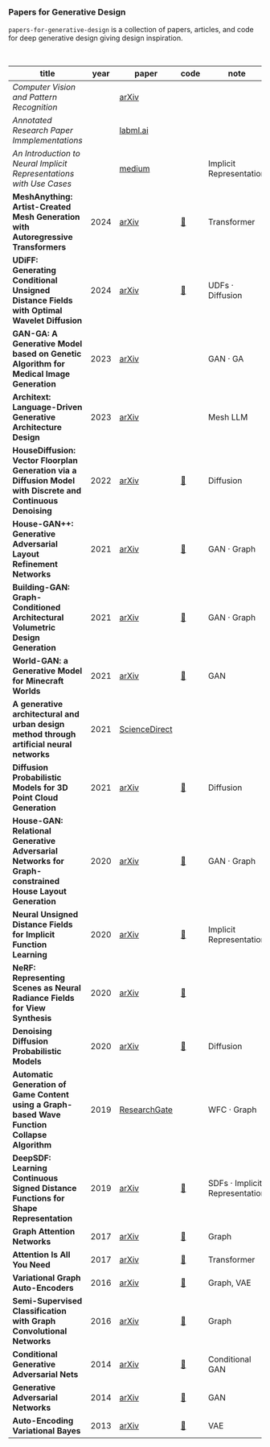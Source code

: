 ### Papers for Generative Design


`papers-for-generative-design` is a collection of papers, articles, and code for deep generative design giving design inspiration. 

<br>

| title | year | paper | code | note |
|-------|-----|-----|------|------|
|_Computer Vision and Pattern Recognition_||[arXiv](https://arxiv.org/list/cs.CV/recent)|||
|_Annotated Research Paper Immplementations_||[labml.ai](https://github.com/labmlai/annotated_deep_learning_paper_implementations?tab=readme-ov-file)|||
| _An Introduction to Neural Implicit Representations with Use Cases_ || [medium](https://medium.com/@nathaliemariehager/an-introduction-to-neural-implicit-representations-with-use-cases-ad331ca12907) | | Implicit Representation |
| **MeshAnything: Artist-Created Mesh Generation with Autoregressive Transformers** |2024| [arXiv](https://arxiv.org/abs/2406.10163) | [📄](https://github.com/buaacyw/MeshAnything) | Transformer |
| **UDiFF: Generating Conditional Unsigned Distance Fields with Optimal Wavelet Diffusion** |2024| [arXiv](https://arxiv.org/abs/2404.06851) | [📄](https://github.com/weiqi-zhang/UDiFF) | UDFs · Diffusion |
| **GAN-GA: A Generative Model based on Genetic Algorithm for Medical Image Generation** |2023| [arXiv](https://arxiv.org/abs/2401.00314) | | GAN · GA |
| **Architext: Language-Driven Generative Architecture Design** |2023| [arXiv](https://arxiv.org/abs/2303.07519) | |Mesh LLM |
| **HouseDiffusion: Vector Floorplan Generation via a Diffusion Model with Discrete and Continuous Denoising** |2022| [arXiv](https://arxiv.org/abs/2211.13287) | [📄](https://github.com/aminshabani/house_diffusion) | Diffusion |
| **House-GAN++: Generative Adversarial Layout Refinement Networks** |2021| [arXiv](https://arxiv.org/abs/2103.02574) | [📄](https://github.com/ennauata/houseganpp) | GAN · Graph |
| **Building-GAN: Graph-Conditioned Architectural Volumetric Design Generation** |2021| [arXiv](https://arxiv.org/abs/2104.13316) | [📄](https://github.com/AutodeskAILab/Building-GAN) | GAN · Graph |
| **World-GAN: a Generative Model for Minecraft Worlds** |2021| [arXiv](https://arxiv.org/abs/2106.10155) | [📄](https://github.com/Mawiszus/World-GAN) | GAN |
| **A generative architectural and urban design method through artificial neural networks** |2021| [ScienceDirect](https://www.sciencedirect.com/science/article/pii/S0360132321005795) | | |
| **Diffusion Probabilistic Models for 3D Point Cloud Generation** |2021| [arXiv](https://arxiv.org/abs/2103.01458) | [📄](https://github.com/luost26/diffusion-point-cloud) | Diffusion |
| **House-GAN: Relational Generative Adversarial Networks for Graph-constrained House Layout Generation** |2020| [arXiv](https://arxiv.org/abs/2003.06988) | [📄](https://github.com/ennauata/housegan) | GAN · Graph|
| **Neural Unsigned Distance Fields for Implicit Function Learning** |2020| [arXiv](https://arxiv.org/abs/2010.13938) | [📄](https://github.com/jchibane/ndf) | Implicit Representation|
| **NeRF: Representing Scenes as Neural Radiance Fields for View Synthesis** |2020| [arXiv](https://arxiv.org/abs/2003.08934) | [📄](https://github.com/yenchenlin/nerf-pytorch) | |
| **Denoising Diffusion Probabilistic Models** |2020| [arXiv](https://arxiv.org/abs/2006.11239) | [📄](https://github.com/hojonathanho/diffusion) | Diffusion|
| **Automatic Generation of Game Content using a Graph-based Wave Function Collapse Algorithm** |2019| [ResearchGate][WFC-Graph] | | WFC · Graph|
| **DeepSDF: Learning Continuous Signed Distance Functions for Shape Representation** |2019| [arXiv](https://arxiv.org/abs/1901.05103) | [📄](https://github.com/facebookresearch/DeepSDF) | SDFs · Implicit Representation|
| **Graph Attention Networks** |2017| [arXiv](https://arxiv.org/abs/1710.10903) | [📄](https://github.com/tkipf/pygcn) | Graph |
| **Attention Is All You Need** |2017| [arXiv](https://arxiv.org/abs/1706.03762) | [📄](https://github.com/jadore801120/attention-is-all-you-need-pytorch) | Transformer |
| **Variational Graph Auto-Encoders** |2016| [arXiv](https://arxiv.org/abs/1611.07308) | [📄](https://github.com/DaehanKim/vgae_pytorch) | Graph, VAE|
| **Semi-Supervised Classification with Graph Convolutional Networks** |2016| [arXiv](https://arxiv.org/abs/1609.02907) | [📄](https://github.com/tkipf/pygcn) | Graph|
| **Conditional Generative Adversarial Nets** |2014| [arXiv](https://arxiv.org/abs/1411.1784) | [📄](https://github.com/Lornatang/CGAN-PyTorch) | Conditional GAN |
| **Generative Adversarial Networks** |2014| [arXiv](https://arxiv.org/abs/1406.2661) | [📄](https://github.com/eriklindernoren/PyTorch-GAN) | GAN |
| **Auto-Encoding Variational Bayes** |2013| [arXiv](https://arxiv.org/abs/1312.6114) | [📄](https://github.com/AntixK/PyTorch-VAE) | VAE |

<!-- Links -->
[WFC-Graph]: https://www.researchgate.net/publication/336086804_Automatic_Generation_of_Game_Content_using_a_Graph-based_Wave_Function_Collapse_Algorithm